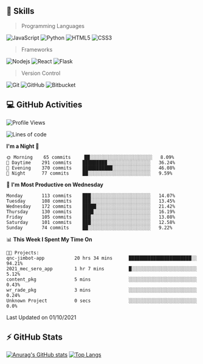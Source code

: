 ## :rocket: Skills<br/>

> Programming Languages

![JavaScript](https://img.shields.io/badge/-JavaScript-%23F7DF1C?style=for-the-badge&logo=javascript&logoColor=white)
![Python](https://img.shields.io/badge/python%20-%2314354C.svg?&style=for-the-badge&logo=python&logoColor=white)
![HTML5](https://img.shields.io/badge/html5%20-%23E34F26.svg?&style=for-the-badge&logo=html5&logoColor=white)
![CSS3](https://img.shields.io/badge/css3%20-%231572B6.svg?&style=for-the-badge&logo=css3&logoColor=white)

> Frameworks

![Nodejs](https://img.shields.io/badge/node.js%20-%2343853D.svg?&style=for-the-badge&logo=node.js&logoColor=white)
![React](https://img.shields.io/badge/React-20232A?style=for-the-badge&logo=react&logoColor=61DAFB)
![Flask](https://img.shields.io/badge/flask%20-%23000.svg?&style=for-the-badge&logo=flask&logoColor=white)

> Version Control

![Git](https://img.shields.io/badge/git%20-%23F05033.svg?&style=for-the-badge&logo=git&logoColor=white)
![GitHub](https://img.shields.io/badge/github%20-%23121011.svg?&style=for-the-badge&logo=github&logoColor=white)
![Bitbucket](https://img.shields.io/badge/bitbucket%20-%230047B3.svg?&style=for-the-badge&logo=bitbucket&logoColor=white)

## :computer: GitHub Activities<br/>

<!--START_SECTION:waka-->
![Profile Views](http://img.shields.io/badge/Profile%20Views-7-blue)

![Lines of code](https://img.shields.io/badge/From%20Hello%20World%20I%27ve%20Written-957793%20lines%20of%20code-blue)

**I'm a Night 🦉** 

```text
🌞 Morning    65 commits     ██░░░░░░░░░░░░░░░░░░░░░░░   8.09% 
🌆 Daytime    291 commits    █████████░░░░░░░░░░░░░░░░   36.24% 
🌃 Evening    370 commits    ███████████░░░░░░░░░░░░░░   46.08% 
🌙 Night      77 commits     ██░░░░░░░░░░░░░░░░░░░░░░░   9.59%

```
📅 **I'm Most Productive on Wednesday** 

```text
Monday       113 commits    ███░░░░░░░░░░░░░░░░░░░░░░   14.07% 
Tuesday      108 commits    ███░░░░░░░░░░░░░░░░░░░░░░   13.45% 
Wednesday    172 commits    █████░░░░░░░░░░░░░░░░░░░░   21.42% 
Thursday     130 commits    ████░░░░░░░░░░░░░░░░░░░░░   16.19% 
Friday       105 commits    ███░░░░░░░░░░░░░░░░░░░░░░   13.08% 
Saturday     101 commits    ███░░░░░░░░░░░░░░░░░░░░░░   12.58% 
Sunday       74 commits     ██░░░░░░░░░░░░░░░░░░░░░░░   9.22%

```


📊 **This Week I Spent My Time On** 

```text
🐱‍💻 Projects: 
qnc-jimbot-app           20 hrs 34 mins      ███████████████████████░░   94.21% 
2021_mec_sero_app        1 hr 7 mins         █░░░░░░░░░░░░░░░░░░░░░░░░   5.12% 
content_pkg              5 mins              ░░░░░░░░░░░░░░░░░░░░░░░░░   0.43% 
wr_rade_pkg              3 mins              ░░░░░░░░░░░░░░░░░░░░░░░░░   0.24% 
Unknown Project          0 secs              ░░░░░░░░░░░░░░░░░░░░░░░░░   0.0%

```


 Last Updated on 01/10/2021
<!--END_SECTION:waka-->


## :zap: GitHub Stats<br/>
    
[![Anurag's GitHub stats](https://github-readme-stats.vercel.app/api?username=star6973&show_icons=true&theme=prussian)](https://github.com/star6973/github-readme-stats)
[![Top Langs](https://github-readme-stats.vercel.app/api/top-langs/?username=star6973&layout=compact&hide=jupyter%20notebook,html,css,scss&langs_count=4&theme=prussian)](https://github.com/star6973/github-readme-stats)
